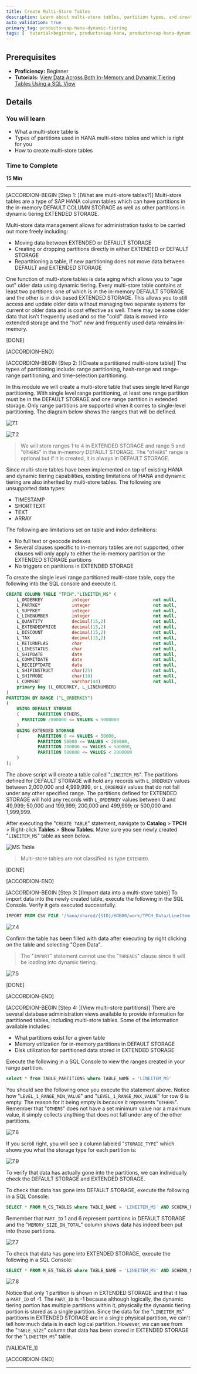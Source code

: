 ```yaml
---
title: Create Multi-Store Tables
description: Learn about multi-store tables, partition types, and create a multi-store table
auto_validation: true
primary_tag: products>sap-hana-dynamic-tiering
tags: [  tutorial>beginner, products>sap-hana, products>sap-hana-dynamic-tiering, products>sap-web-ide ]
---
```


## Prerequisites  
 - **Proficiency:** Beginner
 - **Tutorials:** [View Data Across Both In-Memory and Dynamic Tiering Tables Using a SQL View](https://developers.sap.com/tutorials/hana-webide-dt-getting-started-6.html)

## Details
### You will learn  
 - What a multi-store table is
 - Types of partitions used in HANA multi-store tables and which is right for you
 - How to create multi-store tables

### Time to Complete
**15 Min**

---

[ACCORDION-BEGIN [Step 1: ](What are multi-store tables?)]
Multi-store tables are a type of SAP HANA column tables which can have partitions in the in-memory DEFAULT COLUMN STORAGE as well as other partitions in dynamic tiering EXTENDED STORAGE.

Multi-store data management allows for administration tasks to be carried out more freely including:

  - Moving data between EXTENDED or DEFAULT STORAGE
  - Creating or dropping partitions directly in either EXTENDED or DEFAULT STORAGE
  - Repartitioning a table, if new partitioning does not move data between DEFAULT and EXTENDED STORAGE

One function of multi-store tables is data aging which allows you to "age out" older data using dynamic tiering. Every multi-store table contains at least two partitions: one of which is in the in-memory DEFAULT STORAGE and the other is in disk based EXTENDED STORAGE. This allows you to still access and update older data without managing two separate systems for current or older data and is cost effective as well. There may be some older data that isn't frequently used and so the "cold" data is moved into extended storage and the "hot" new and frequently used data remains in-memory.

[DONE]

[ACCORDION-END]

[ACCORDION-BEGIN [Step 2: ](Create a partitioned multi-store table)]
The types of partitioning include: range partitioning, hash-range and range-range partitioning, and time-selection partitioning.

In this module we will create a multi-store table that uses single level Range partitioning. With single level range partitioning, at least one range partition must be in the DEFAULT STORAGE and one range partition in extended storage. Only range partitions are supported when it comes to single-level partitioning. The diagram below shows the ranges that will be defined.

![7.1](assets/hana-webide-dt-getting-started-7-6ccdcbd0.jpg)

![7.2](assets/hana-webide-dt-getting-started-7-3686eefe.jpg)

> We will store ranges 1 to 4 in EXTENDED STORAGE and range 5 and "`OTHERS`" in the in-memory DEFAULT STORAGE. The "`OTHERS`" range is optional but if it is created, it is always in DEFAULT STORAGE.

Since multi-store tables have been implemented on top of existing HANA and dynamic tiering capabilities, existing limitations of HANA and dynamic tiering are also inherited by multi-store tables. The following are unsupported data types:

  - TIMESTAMP
  - SHORTTEXT
  - TEXT
  - ARRAY

The following are limitations set on table and index definitions:

  - No full text or geocode indexes
  - Several clauses specific to in-memory tables are not supported, other clauses will only apply to either the in-memory partition or the EXTENDED STORAGE partitions
  - No triggers on partitions in EXTENDED STORAGE

To create the single level range partitioned multi-store table, copy the following into the SQL console and execute it.

``` SQL
CREATE COLUMN TABLE "TPCH"."LINEITEM_MS" (
    L_ORDERKEY           integer                        not null,
    L_PARTKEY            integer                        not null,
    L_SUPPKEY            integer                        not null,
    L_LINENUMBER         integer                        not null,
    L_QUANTITY           decimal(15,2)                  not null,
    L_EXTENDEDPRICE      decimal(15,2)                  not null,
    L_DISCOUNT           decimal(15,2)                  not null,
    L_TAX                decimal(15,2)                  not null,
    L_RETURNFLAG         char                           not null,
    L_LINESTATUS         char                           not null,
    L_SHIPDATE           date                           not null,
    L_COMMITDATE         date                           not null,
    L_RECEIPTDATE        date                           not null,
    L_SHIPINSTRUCT       char(25)                       not null,
    L_SHIPMODE           char(10)                       not null,
    L_COMMENT            varchar(44)                    not null,
    primary key (L_ORDERKEY, L_LINENUMBER)
)
PARTITION BY RANGE ("L_ORDERKEY")
(
	USING DEFAULT STORAGE
	(		PARTITION OTHERS,
      PARTITION 2000000 <= VALUES < 5000000
	)
	USING EXTENDED STORAGE
	(		PARTITION 0 <= VALUES < 50000,
			PARTITION 50000 <= VALUES < 200000,
			PARTITION 200000 <= VALUES < 500000,
			PARTITION 500000 <= VALUES < 2000000
	)
);
```
The above script will create a table called "`LINEITEM_MS`". The partitions defined for DEFAULT STORAGE will hold any records with `L_ORDERKEY` values between 2,000,000 and 4,999,999, or `L_ORDERKEY` values that do not fall under any other specified range. The partitions defined for EXTENDED STORAGE will hold any records with `L_ORDERKEY` values between 0 and 49,999; 50,000 and 199,999; 200,000 and 499,999;  or 500,000 and 1,999,999.

After executing the "`CREATE TABLE`" statement, navigate to **Catalog** > **TPCH** > Right-click **Tables** > **Show Tables**.
Make sure you see newly created "`LINEITEM_MS`" table as seen below.

![MS Table](assets/hana-webide-dt-getting-started-8-c14f045f.png)

> Multi-store tables are not classified as type `EXTENDED`.

[DONE]

[ACCORDION-END]


[ACCORDION-BEGIN [Step 3: ](Import data into a multi-store table)]
To import data into the newly created table, execute the following in the SQL Console. Verify it gets executed successfully.

``` SQL
IMPORT FROM CSV FILE '/hana/shared/{SID}/HDB00/work/TPCH_Data/LineItem.csv' INTO "TPCH"."LINEITEM_MS";
```

![7.4](assets/hana-webide-dt-getting-started-7-8cde85cd.jpg)

Confirm the table has been filled with data after executing by right clicking on the table and selecting "Open Data".
> The "`IMPORT`" statement cannot use the "`THREADS`" clause since it will be loading into dynamic tiering.

![7.5](assets/hana-webide-dt-getting-started-7-02f80547.jpg)

[DONE]

[ACCORDION-END]

[ACCORDION-BEGIN [Step 4: ](View multi-store partitions)]
There are several database administration views available to provide information for partitioned tables, including multi-store tables. Some of the information available includes:

- What partitions exist for a given table
- Memory utilization for in-memory partitions in DEFAULT STORAGE
- Disk utilization for partitioned data stored in EXTENDED STORAGE

Execute the following in a SQL Console to view the ranges created in your range partition.
``` SQL
select * from TABLE_PARTITIONS where TABLE_NAME = 'LINEITEM_MS'
```

You should see the following once you execute the statement above. Notice how "`LEVEL_1_RANGE_MIN_VALUE`" and  "`LEVEL_1_RANGE_MAX_VALUE`" for row 6 is empty. The reason for it being empty is because it represents "`OTHERS`". Remember that "`OTHERS`" does not have a set minimum value nor a maximum value, it simply collects anything that does not fall under any of the other partitions.

![7.6](assets/hana-webide-dt-getting-started-7-03e7f676.jpg)

If you scroll right, you will see a column labeled "`STORAGE_TYPE`" which shows you what the storage type for each partition is:

![7.9](assets/hana-webide-dt-getting-started-7-ba69bc38.jpg)

To verify that data has actually gone into the partitions, we can individually check the DEFAULT STORAGE and EXTENDED STORAGE.

To check that data has gone into DEFAULT STORAGE, execute the following in a SQL Console:
``` SQL
SELECT * FROM M_CS_TABLES where TABLE_NAME = 'LINEITEM_MS' AND SCHEMA_NAME = 'TPCH'
```
Remember that `PART_ID` 1 and 6 represent partitions in DEFAULT STORAGE and the "`MEMORY_SIZE_IN_TOTAL`" column shows data has indeed been put into those partitions.

![7.7](assets/hana-webide-dt-getting-started-7-2199e6d3.jpg)

To check that data has gone into EXTENDED STORAGE, execute the following in a SQL Console:
``` SQL
SELECT * FROM M_ES_TABLES where TABLE_NAME = 'LINEITEM_MS' AND SCHEMA_NAME = 'TPCH'
```
![7.8](assets/hana-webide-dt-getting-started-7-b8244b9f.jpg)

Notice that only 1 partition is shown in EXTENDED STORAGE and that it has a `PART_ID` of -1. The `PART_ID` is -1 because although logically, the dynamic tiering portion has multiple partitions within it, physically the dynamic tiering portion is stored as a single partition. Since the data for the "`LINEITEM_MS`" partitions in EXTENDED STORAGE are in a single physical partition, we can't tell how much data is in each logical partition. However, we can see from the "`TABLE_SIZE`" column that data has been stored in EXTENDED STORAGE for the "`LINEITEM_MS`" table.

[VALIDATE_1]

[ACCORDION-END]

---
